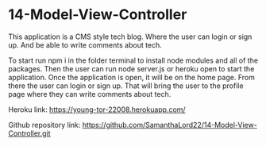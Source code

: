 # 14-Model-View-Controller

This application is a CMS style tech blog.
Where the user can login or sign up.
And be able to write comments about tech.

To start run npm i in the folder terminal to install node modules and all of the packages.
Then the user can run node server.js or heroku open to start the application. 
Once the application is open, it will be on the home page.
From there the user can login or sign up.
That will bring the user to the profile page where they can write comments about tech.

Heroku link:
https://young-tor-22008.herokuapp.com/

Github repository link:
https://github.com/SamanthaLord22/14-Model-View-Controller.git